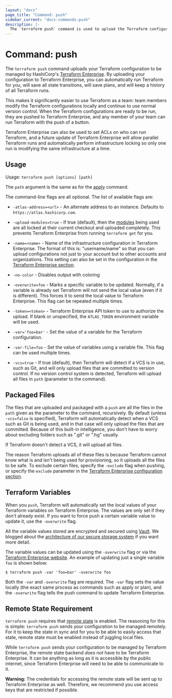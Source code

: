 ```yaml
---
layout: "docs"
page_title: "Command: push"
sidebar_current: "docs-commands-push"
description: |-
  The `terraform push` command is used to upload the Terraform configuration to HashiCorp's Terraform Enterprise service for automatically managing your infrastructure in the cloud.
---
```


# Command: push

The `terraform push` command uploads your Terraform configuration to
be managed by HashiCorp's [Terraform Enterprise](https://www.hashicorp.com/products/terraform/).
By uploading your configuration to Terraform Enterprise, you can automatically run
Terraform for you, will save all state transitions, will save plans,
and will keep a history of all Terraform runs.

This makes it significantly easier to use Terraform as a team: team
members modify the Terraform configurations locally and continue to
use normal version control. When the Terraform configurations are ready
to be run, they are pushed to Terraform Enterprise, and any member of your team can
run Terraform with the push of a button.

Terraform Enterprise can also be used to set ACLs on who can run Terraform, and a
future update of Terraform Enterprise will allow parallel Terraform runs and automatically
perform infrastructure locking so only one run is modifying the same
infrastructure at a time.

## Usage

Usage: `terraform push [options] [path]`

The `path` argument is the same as for the
[apply](/docs/commands/apply.html) command.

The command-line flags are all optional. The list of available flags are:

* `-atlas-address=<url>` - An alternate address to an instance.
  Defaults to `https://atlas.hashicorp.com`.

* `-upload-modules=true` - If true (default), then the
  [modules](/docs/modules/index.html)
  being used are all locked at their current checkout and uploaded
  completely. This prevents Terraform Enterprise from running `terraform get`
  for you.

* `-name=<name>` - Name of the infrastructure configuration in Terraform Enterprise.
  The format of this is: "username/name" so that you can upload
  configurations not just to your account but to other accounts and
  organizations. This setting can also be set in the configuration
  in the
  [Terraform Enterprise section](/docs/configuration/terraform-enterprise.html).

* `-no-color` - Disables output with coloring


* `-overwrite=foo` - Marks a specific variable to be updated.
  Normally, if a variable is already set Terraform will not
  send the local value (even if it is different). This forces it to
  send the local value to Terraform Enterprise. This flag can be repeated multiple times.

* `-token=<token>` - Terraform Enterprise API token to use to authorize the upload.
  If blank or unspecified, the `ATLAS_TOKEN` environment variable
  will be used.

* `-var='foo=bar'` - Set the value of a variable for the Terraform configuration.

* `-var-file=foo` - Set the value of variables using a variable file. This flag
  can be used multiple times.


* `-vcs=true` - If true (default), then Terraform will detect if a VCS
  is in use, such as Git, and will only upload files that are committed to
  version control. If no version control system is detected, Terraform will
  upload all files in `path` (parameter to the command).

## Packaged Files

The files that are uploaded and packaged with a `push` are all the
files in the `path` given as the parameter to the command, recursively.
By default (unless `-vcs=false` is specified), Terraform will automatically
detect when a VCS such as Git is being used, and in that case will only
upload the files that are committed. Because of this built-in intelligence,
you don't have to worry about excluding folders such as ".git" or ".hg" usually.

If Terraform doesn't detect a VCS, it will upload all files.

The reason Terraform uploads all of these files is because Terraform
cannot know what is and isn't being used for provisioning, so it uploads
all the files to be safe. To exclude certain files, specify the `-exclude`
flag when pushing, or specify the `exclude` parameter in the
[Terraform Enterprise configuration section](/docs/configuration/terraform-enterprise.html).

## Terraform Variables

When you `push`, Terraform will automatically set the local values of
your Terraform variables on Terraform Enterprise. The values are only set if they
don't already exist. If you want to force push a certain
variable value to update it, use the `-overwrite` flag.

All the variable values stored are encrypted and secured
using [Vault](https://www.vaultproject.io). We blogged about the
[architecture of our secure storage system](https://www.hashicorp.com/blog/how-atlas-uses-vault-for-managing-secrets.html) if you want more detail.

The variable values can be updated using the `-overwrite` flag or via
the [Terraform Enterprise website](https://www.hashicorp.com/products/terraform/). An example of updating
just a single variable `foo` is shown below:

```shell
$ terraform push -var 'foo=bar' -overwrite foo
```

Both the `-var` and `-overwrite` flag are required. The `-var` flag
sets the value locally (the exact same process as commands such as apply
or plan), and the `-overwrite` flag tells the push command to update Terraform Enterprise.

## Remote State Requirement

`terraform push` requires that
[remote state](/docs/state/remote.html)
is enabled. The reasoning for this is simple: `terraform push` sends your
configuration to be managed remotely. For it to keep the state in sync
and for you to be able to easily access that state, remote state must
be enabled instead of juggling local files.

While `terraform push` sends your configuration to be managed by Terraform Enterprise,
the remote state backend _does not_ have to be Terraform Enterprise. It can be anything
as long as it is accessible by the public internet, since Terraform Enterprise will need
to be able to communicate to it.

**Warning:** The credentials for accessing the remote state will be
sent up to Terraform Enterprise as well. Therefore, we recommend you use access keys
that are restricted if possible.
